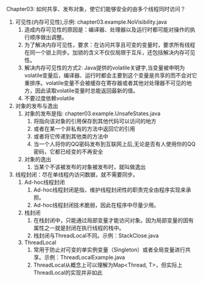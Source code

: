 Chapter03: 如何共享、发布对象，使它们能够安全的由多个线程同时访问？
1. 可见性(内存可见性),示例: chapter03.example.NoVisibility.java
   1. 造成内存可见性的原因是：编译器、处理器以及运行时都可能对操作的执行顺序做出调整。
   2. 为了解决内存可见性，要求：在访问共享且可变的变量时，要求所有线程在同一个锁上同步。加锁的含义不仅仅局限于互斥，还包括解决内存可见性。
   3. 解决内存可见性的方式2: Java提供的volatile关键字,当变量被申明为volatile变量后，编译器、运行时都会主要到这个变量是共享的而不会对它重排序。volatile变量不会被缓存在寄存器或者其他对处理器不可见的地方，因此读取volatile变量时总能返回最新的值。
   4. 不要过度依赖volatile 
2. 对象的发布与逸出
   1. 对象的发布是指: chapter03.example.UnsafeStates.java
      1. 将指向该对象的引用保存到其他代码可以访问的地方
      2. 或者在某一个非私有的方法中返回它的引用
      3. 或者将它传递到其他类的方法中
      4. 当一个人将你的QQ密码发布到互联网上后,无论是否有人使用你的QQ密码，它都已经变的不再安全
   2. 对象的逸出
      1. 当某个不该被发布的对象被发布时，就叫做逸出
3. 线程封闭：尽在单线程内访问数据，就不需要同步。
   1. Ad-hoc线程封闭
      1. Ad-hoc线程封闭是指，维护线程封闭性的职责完全由程序实现来承担。
      2. Ad-hoc线程封闭技术脆弱，因此在程序中尽量少用。
   2. 栈封闭
      1. 在栈封闭中，只能通过局部变量才能访问对象。因为局部变量的固有属性之一就是封闭在执行线程的栈中。
      2. 栈封闭与ThreadLocal不同。示例：StackClose.java
   3. ThreadLocal
      1. 常用于防止对可变的单实例变量（Singleton）或者全局变量进行共享。示例：ThreadLocalExample.java
      2. ThreadLocal<T>从概念上可以理解为Map<Thread, T>，但实际上ThreadLocal的实现并非如此